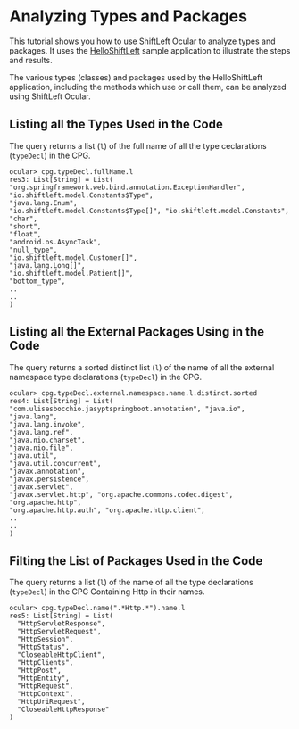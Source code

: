 # Analyzing Types and Packages

This tutorial shows you how to use ShiftLeft Ocular to analyze types and packages. It uses the [HelloShiftLeft](../../introduction/helloshiftleft.md) sample application to illustrate the steps and results.

The various types (classes) and packages used by the HelloShiftLeft application, including the methods which use or call them,  can be analyzed using ShiftLeft Ocular.

## Listing all the Types Used in the Code

The query returns a list (`l`) of the full name of all the type ceclarations (`typeDecl`) in the CPG.

```
ocular> cpg.typeDecl.fullName.l
res3: List[String] = List( "org.springframework.web.bind.annotation.ExceptionHandler", "io.shiftleft.model.Constants$Type",
"java.lang.Enum",
"io.shiftleft.model.Constants$Type[]", "io.shiftleft.model.Constants",
"char",
"short",
"float",
"android.os.AsyncTask",
"null_type",
"io.shiftleft.model.Customer[]",
"java.lang.Long[]",
"io.shiftleft.model.Patient[]",
"bottom_type",
..
..
)
```

## Listing all the External Packages Using in the Code

The query returns a sorted distinct list (`l`) of the name of all the external namespace type declarations (`typeDecl`) in the CPG.

```
ocular> cpg.typeDecl.external.namespace.name.l.distinct.sorted
res4: List[String] = List( "com.ulisesbocchio.jasyptspringboot.annotation", "java.io",
"java.lang",
"java.lang.invoke",
"java.lang.ref",
"java.nio.charset",
"java.nio.file",
"java.util",
"java.util.concurrent",
"javax.annotation",
"javax.persistence",
"javax.servlet",
"javax.servlet.http", "org.apache.commons.codec.digest", "org.apache.http",
"org.apache.http.auth", "org.apache.http.client",
..
..
)
```

## Filting the List of Packages Used in the Code

The query returns a list (`l`) of the name of all the type declarations (`typeDecl`) in the CPG Containing Http in their 
names.

```
ocular> cpg.typeDecl.name(".*Http.*").name.l
res5: List[String] = List(
  "HttpServletResponse",
  "HttpServletRequest",
  "HttpSession",
  "HttpStatus",
  "CloseableHttpClient",
  "HttpClients",
  "HttpPost",
  "HttpEntity",
  "HttpRequest",
  "HttpContext",
  "HttpUriRequest",
  "CloseableHttpResponse"
)
```
